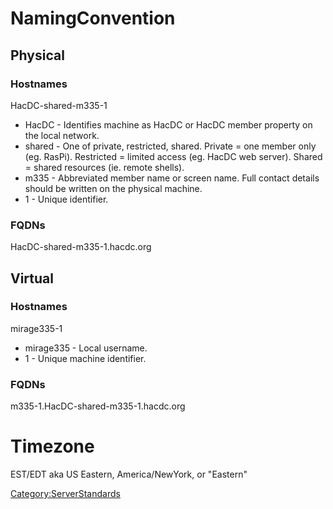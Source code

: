 # NamingConvention

## Physical

### Hostnames

HacDC-shared-m335-1

-   HacDC - Identifies machine as HacDC or HacDC member property on the
    local network.
-   shared - One of private, restricted, shared. Private = one member
    only (eg. RasPi). Restricted = limited access (eg. HacDC web
    server). Shared = shared resources (ie. remote shells).
-   m335 - Abbreviated member name or screen name. Full contact details
    should be written on the physical machine.
-   1 - Unique identifier.

### FQDNs

HacDC-shared-m335-1.hacdc.org

## Virtual

### Hostnames

mirage335-1

-   mirage335 - Local username.
-   1 - Unique machine identifier.

### FQDNs

m335-1.HacDC-shared-m335-1.hacdc.org

# Timezone

EST/EDT aka US Eastern, America/NewYork, or "Eastern"

[Category:ServerStandards](Category:ServerStandards)
